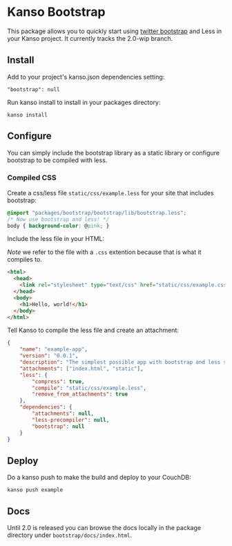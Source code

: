 # Kanso Bootstrap

This package allows you to quickly start using [twitter
bootstrap](http://twitter.github.com/bootstrap/) and Less in your Kanso
project.  It currently tracks the 2.0-wip branch.

## Install

Add to your project's kanso.json dependencies setting:

```
"bootstrap": null
```

Run kanso install to install in your packages directory:

```
kanso install
```

## Configure 

You can simply include the bootstrap library as a static library or configure
bootstrap to be compiled with less.


### Compiled CSS

Create a css/less file ```static/css/example.less``` for your site that includes bootstrap:

```css
@import "packages/bootstrap/bootstrap/lib/bootstrap.less";
/* Now use bootstrap and less! */
body { background-color: @pink; }
```

Include the less file in your HTML:

*Note* we refer to the file with a ```.css``` extention because that is what it
compiles to.

```html
<html>
  <head>
    <link rel="stylesheet" type="text/css" href="static/css/example.css" />
  </head>
  <body>
    <h1>Hello, world!</h1>
  </body>
</html>
```

Tell Kanso to compile the less file and create an attachment:

```json
{
    "name": "example-app",
    "version": "0.0.1",
    "description": "The simplest possible app with bootstrap and less support.",
    "attachments": ["index.html", "static"],
    "less": {
        "compress": true,
        "compile": "static/css/example.less",
        "remove_from_attachments": true
    },
    "dependencies": {
        "attachments": null,
        "less-precompiler": null,
        "bootstrap": null
    }
}
```

## Deploy

Do a kanso push to make the build and deploy to your CouchDB:

```
kanso push example
```

## Docs

Until 2.0 is released you can browse the docs locally in the package directory
under ```bootstrap/docs/index.html```.
